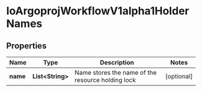

# IoArgoprojWorkflowV1alpha1HolderNames

## Properties

Name | Type | Description | Notes
------------ | ------------- | ------------- | -------------
**name** | **List&lt;String&gt;** | Name stores the name of the resource holding lock |  [optional]



